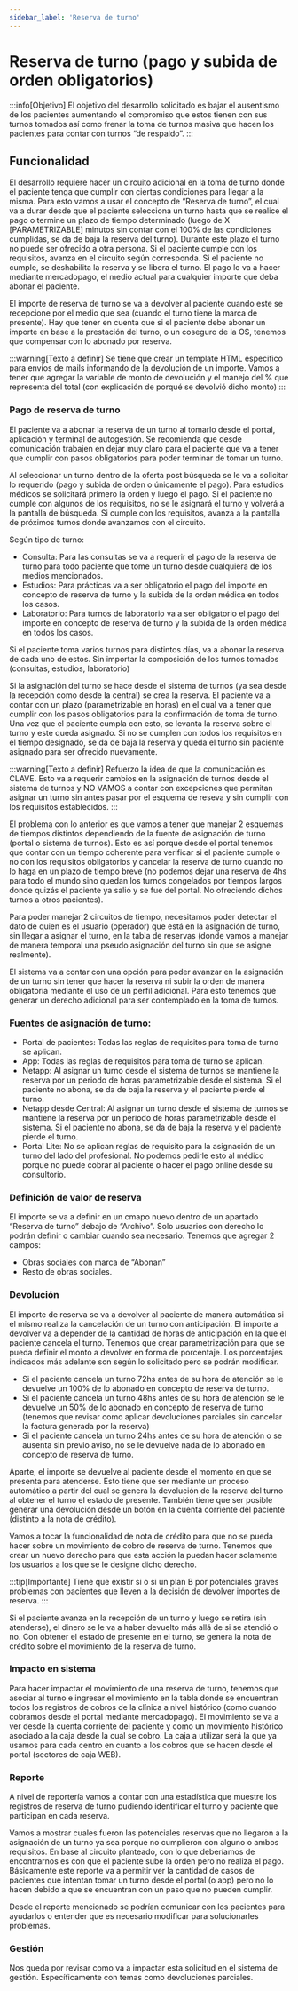```yaml
---
sidebar_label: 'Reserva de turno'
---
```


# Reserva de turno (pago y subida de orden obligatorios)

:::info[Objetivo]
El objetivo del desarrollo solicitado es bajar el ausentismo de los pacientes aumentando el compromiso que estos tienen con sus turnos tomados así como frenar la toma de turnos masiva que hacen los pacientes para contar con turnos “de respaldo”.
:::

## Funcionalidad

El desarrollo requiere hacer un circuito adicional en la toma de turno donde el paciente tenga que cumplir con ciertas condiciones para llegar a la misma. Para esto vamos a usar el concepto de “Reserva de turno”, el cual va a durar desde que el paciente selecciona un turno hasta que se realice el pago o termine un plazo de tiempo determinado (luego de X [PARAMETRIZABLE] minutos sin contar con el 100% de las condiciones cumplidas, se da de baja la reserva del turno). Durante este plazo el turno no puede ser ofrecido a otra persona. Si el paciente cumple con los requisitos, avanza en el circuito según corresponda. Si el paciente no cumple, se deshabilita la reserva y se libera el turno. El pago lo va a hacer mediante mercadopago, el medio actual para cualquier importe que deba abonar el paciente.

El importe de reserva de turno se va a devolver al paciente cuando este se recepcione por el medio que sea (cuando el turno tiene la marca de presente). Hay que tener en cuenta que si el paciente debe abonar un importe en base a la prestación del turno, o un coseguro de la OS, tenemos que compensar con lo abonado por reserva. 

:::warning[Texto a definir]
Se tiene que crear un template HTML especifico para envios de mails informando de la devolución de un importe. Vamos a tener que agregar la variable de monto de devolución y el manejo del % que representa del total (con explicación de porqué se devolvió dicho monto)
:::

### Pago de reserva de turno

El paciente va a abonar la reserva de un turno al tomarlo desde el portal, aplicación y terminal de autogestión. Se recomienda que desde comunicación trabajen en dejar muy claro para el paciente que va a tener que cumplir con pasos obligatorios para poder terminar de tomar un turno. 

Al seleccionar un turno dentro de la oferta post búsqueda se le va a solicitar lo requerido (pago y subida de orden o únicamente el pago). Para estudios médicos se solicitará primero la orden y luego el pago. Si el paciente no cumple con algunos de los requisitos, no se le asignará el turno y volverá a la pantalla de búsqueda. Si cumple con los requisitos, avanza a la pantalla de próximos turnos donde avanzamos con el circuito.

Según tipo de turno:
- Consulta: Para las consultas se va a requerir el pago de la reserva de turno para todo paciente que tome un turno desde cualquiera de los medios mencionados.
- Estudios: Para prácticas va a ser obligatorio el pago del importe en concepto de reserva de turno y la subida de la orden médica en todos los casos. 
- Laboratorio: Para turnos de laboratorio va a ser obligatorio el pago del importe en concepto de reserva de turno y la subida de la orden médica en todos los casos.

Si el paciente toma varios turnos para distintos días, va a abonar la reserva de cada uno de estos. Sin importar la composición de los turnos tomados (consultas, estudios, laboratorio)

Si la asignación del turno se hace desde el sistema de turnos (ya sea desde la recepción como desde la central) se crea la reserva. El paciente va a contar con un plazo (parametrizable en horas) en el cual va a tener que cumplir con los pasos obligatorios para la confirmación de toma de turno. Una vez que el paciente cumpla con esto, se levanta la reserva sobre el turno y este queda asignado. Si no se cumplen con todos los requisitos en el tiempo designado, se da de baja la reserva y queda el turno sin paciente asignado para ser ofrecido nuevamente.

:::warning[Texto a definir]
Refuerzo la idea de que la comunicación es CLAVE. Esto va a requerir cambios en la asignación de turnos desde el sistema de turnos y NO VAMOS a contar con excepciones que permitan asignar un turno sin antes pasar por el esquema de reseva y sin cumplir con los requisitos establecidos.
:::

El problema con lo anterior es que vamos a tener que manejar 2 esquemas de tiempos distintos dependiendo de la fuente de asignación de turno (portal o sistema de turnos). Esto es así porque desde el portal tenemos que contar con un tiempo coherente para verificar si el paciente cumple o no con los requisitos obligatorios y cancelar la reserva de turno cuando no lo haga en un plazo de tiempo breve (no podemos dejar una reserva de 4hs para todo el mundo sino quedan los turnos congelados por tiempos largos donde quizás el paciente ya salió y se fue del portal. No ofreciendo dichos turnos a otros pacientes).

Para poder manejar 2 circuitos de tiempo, necesitamos poder detectar el dato de quien es el usuario (operador) que está en la asignación de turno, sin llegar a asignar el turno, en la tabla de reservas (donde vamos a manejar de manera temporal una pseudo asignación del turno sin que se asigne realmente).

El sistema va a contar con una opción para poder avanzar en la asignación de un turno sin tener que hacer la reserva ni subir la orden de manera obligatoria mediante el uso de un perfil adicional. Para esto tenemos que generar un derecho adicional para ser contemplado en la toma de turnos.

### Fuentes de asignación de turno:

- Portal de pacientes: Todas las reglas de requisitos para toma de turno se aplican.
- App: Todas las reglas de requisitos para toma de turno se aplican.
- Netapp: Al asignar un turno desde el sistema de turnos se mantiene la reserva por un periodo de horas parametrizable desde el sistema. Si el paciente no abona, se da de baja la reserva y el paciente pierde el turno.
- Netapp desde Central: Al asignar un turno desde el sistema de turnos se mantiene la reserva por un periodo de horas parametrizable desde el sistema. Si el paciente no abona, se da de baja la reserva y el paciente pierde el turno.
- Portal Lite: No se aplican reglas de requisito para la asignación de un turno del lado del profesional. No podemos pedirle esto al médico porque no puede cobrar al paciente o hacer el pago online desde su consultorio.

### Definición de valor de reserva

El importe se va a definir en un cmapo nuevo dentro de un apartado “Reserva de turno” debajo de “Archivo”. Solo usuarios con derecho lo podrán definir o cambiar cuando sea necesario. Tenemos que agregar 2 campos:
- Obras sociales con marca de “Abonan”
- Resto de obras sociales.

### Devolución

El importe de reserva se va a devolver al paciente de manera automática si el mismo realiza la cancelación de un turno con anticipación. El importe a devolver va a depender de la cantidad de horas de anticipación en la que el paciente cancela el turno. Tenemos que crear parametrización para que se pueda definir el monto a devolver en forma de porcentaje. Los porcentajes indicados más adelante son según lo solicitado pero se podrán modificar.
- Si el paciente cancela un turno 72hs antes de su hora de atención se le devuelve un 100% de lo abonado en concepto de reserva de turno.
- Si el paciente cancela un turno 48hs antes de su hora de atención se le devuelve un 50% de lo abonado en concepto de reserva de turno (tenemos que revisar como aplicar devoluciones parciales sin cancelar la factura generada por la reserva)
- Si el paciente cancela un turno 24hs antes de su hora de atención o se ausenta sin previo aviso, no se le devuelve nada de lo abonado en concepto de reserva de turno.

Aparte, el importe se devuelve al paciente desde el momento en que se presenta para atenderse. Esto tiene que ser mediante un proceso automático a partir del cual se genera la devolución de la reserva del turno al obtener el turno el estado de presente. También tiene que ser posible generar una devolución desde un botón en la cuenta corriente del paciente (distinto a la nota de crédito).

Vamos a tocar la funcionalidad de nota de crédito para que no se pueda hacer sobre un movimiento de cobro de reserva de turno. Tenemos que crear un nuevo derecho para que esta acción la puedan hacer solamente los usuarios a los que se le designe dicho derecho.

:::tip[Importante]
Tiene que existir si o si un plan B por potenciales graves problemas con pacientes que lleven a la decisión de devolver importes de reserva.
:::

Si el paciente avanza en la recepción de un turno y luego se retira (sin atenderse), el dinero se le va a haber devuelto más allá de si se atendió o no. Con obtener el estado de presente en el turno, se genera la nota de crédito sobre el movimiento de la reserva de turno.

### Impacto en sistema

Para hacer impactar el movimiento de una reserva de turno, tenemos que asociar al turno e ingresar el movimiento en la tabla donde se encuentran todos los registros de cobros de la clínica a nivel histórico (como cuando cobramos desde el portal mediante mercadopago). El movimiento se va a ver desde la cuenta corriente del paciente y como un movimiento histórico asociado a la caja desde la cual se cobro. La caja a utilizar será la que ya usamos para cada centro en cuanto a los cobros que se hacen desde el portal (sectores de caja WEB).

### Reporte

A nivel de reportería vamos a contar con una estadística que muestre los registros de reserva de turno pudiendo identificar el turno y paciente que participan en cada reserva.

Vamos a mostrar cuales fueron las potenciales reservas que no llegaron a la asignación de un turno ya sea porque no cumplieron con alguno o ambos requisitos. En base al circuito planteado, con lo que deberíamos de encontrarnos es con que el paciente sube la orden pero no realiza el pago. Básicamente este reporte va a permitir ver la cantidad de casos de pacientes que intentan tomar un turno desde el portal (o app) pero no lo hacen debido a que se encuentran con un paso que no pueden cumplir.

Desde el reporte mencionado se podrían comunicar con los pacientes para ayudarlos o entender que es necesario modificar para solucionarles problemas.

### Gestión

Nos queda por revisar como va a impactar esta solicitud en el sistema de gestión. Específicamente con temas como devoluciones parciales.